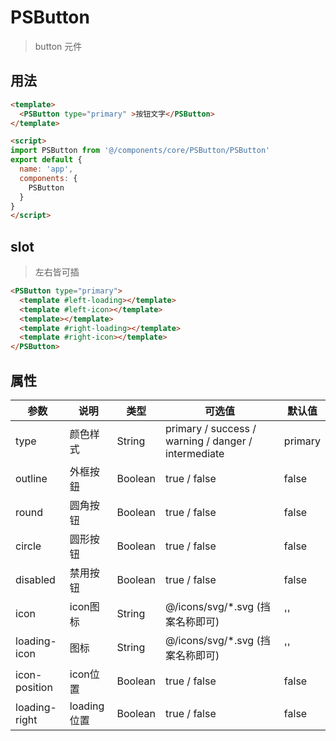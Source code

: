 # PSButton
> button 元件 

## 用法

```html
<template>
  <PSButton type="primary" >按钮文字</PSButton>
</template>

<script>
import PSButton from '@/components/core/PSButton/PSButton'
export default {
  name: 'app',
  components: {
    PSButton
  }
}
</script>

``` 
## slot
> 左右皆可插
```html
<PSButton type="primary">
  <template #left-loading></template>
  <template #left-icon></template>
  <template></template>
  <template #right-loading></template>
  <template #right-icon></template>
</PSButton>
```
## 属性

参数 | 说明 | 类型 | 可选值 | 默认值 
--- | --- | --- | --- | ---
type | 颜色样式 | String | primary / success / warning / danger / intermediate | primary
outline | 外框按鈕 |Boolean | true / false | false
round | 圆角按钮 | Boolean | true / false | false
circle | 圆形按钮 |Boolean | true / false | false
disabled | 禁用按钮 | Boolean |  true / false | false 
icon | icon图标 | String | @/icons/svg/*.svg (挡案名称即可) | ''
loading-icon | 图标 | String | @/icons/svg/*.svg (挡案名称即可) | ''
icon-position | icon位置 | Boolean | true / false | false 
loading-right | loading位置 | Boolean | true / false | false 


